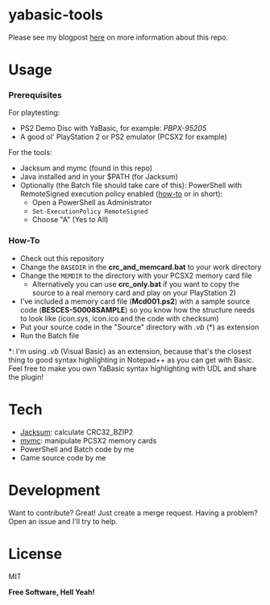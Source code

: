 # yabasic-tools

Please see my blogpost [here](https://rrrgamer.blogspot.com/2019/01/re-hacking-ps2-game-development.html) on more information about this repo.

# Usage

### Prerequisites

For playtesting:
  - PS2 Demo Disc with YaBasic, for example: *PBPX-95205*
  - A good ol' PlayStation 2 or PS2 emulator (PCSX2 for example)

For the tools:
  - Jacksum and mymc (found in this repo)
  - Java installed and in your $PATH (for Jacksum)
  - Optionally (the Batch file should take care of this): PowerShell with RemoteSigned execution policy enabled ([how-to](http://technet.microsoft.com/en-us/library/bb613481.aspx) or in short):
    - Open a PowerShell as Administrator
    - `Set-ExecutionPolicy RemoteSigned`
    - Choose "A" (Yes to All)

### How-To

  - Check out this repository
  - Change the `BASEDIR` in the **crc_and_memcard.bat** to your work directory
  - Change the `MEMDIR` to the directory with your PCSX2 memory card file
    - Alternatively you can use **crc_only.bat** if you want to copy the source to a real memory card and play on your PlayStation 2)
  - I've included a memory card file (**Mcd001.ps2**) with a sample source code (**BESCES-50008SAMPLE**) so you know how the structure needs to look like (icon.sys, icon.ico and the code with checksum)
  - Put your source code in the "Source" directory with *.vb* (*) as extension
  - Run the Batch file

*: I'm using *.vb* (Visual Basic) as an extension, because that's the closest thing to good syntax highlighting in Notepad++ as you can get with Basic. Feel free to make you own YaBasic syntax highlighting with UDL and share the plugin!

# Tech

  - [Jacksum](https://project-jacksum.loefflmann.net/): calculate CRC32_BZIP2
  - [mymc](http://www.csclub.uwaterloo.ca:11068/mymc/): manipulate PCSX2 memory cards
  - PowerShell and Batch code by me
  - Game source code by me

# Development

Want to contribute? Great! Just create a merge request.
Having a problem? Open an issue and I'll try to help.

# License

MIT


**Free Software, Hell Yeah!**

